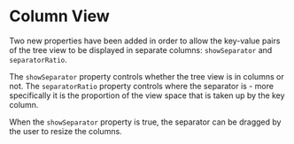 # Column View

Two new properties have been added in order to allow the key-value pairs of the tree view
to be displayed in separate columns: `showSeparator` and `separatorRatio`.

The `showSeparator` property controls whether the tree view is in columns or not. The 
`separatorRatio` property controls where the separator is - more specifically it is the
proportion of the view space that is taken up by the key column.

When the `showSeparator` property is true, the separator can be dragged by the user to
resize the columns.